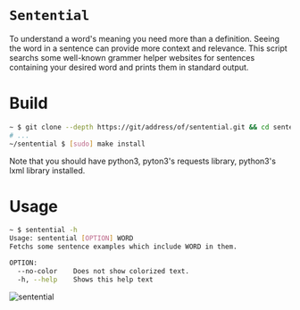 # `Sentential`
To understand a word's meaning you need more than a definition. Seeing the word in a sentence can provide more context and relevance. This script searchs some well-known grammer helper websites for sentences containing your desired word and prints them in standard output.  


# Build
```sh
~ $ git clone --depth https://git/address/of/sentential.git && cd sentential
# ...
~/sentential $ [sudo] make install
```
Note that you should have python3, pyton3's requests library, python3's lxml library installed.

# Usage
```sh
~ $ sentential -h
Usage: sentential [OPTION] WORD
Fetchs some sentence examples which include WORD in them.

OPTION:
  --no-color    Does not show colorized text.
  -h, --help    Shows this help text
```
![sentential](https://user-images.githubusercontent.com/20663776/62536930-7e7ef280-b864-11e9-8fa2-a45f86c97ef1.png)
